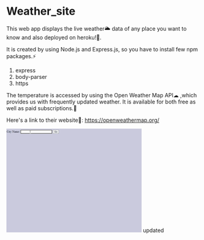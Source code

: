 # Weather_site
This web app displays the live weather🌥 data of any place you want to know and also deployed on heroku!🤩. 

It is created by using Node.js and Express.js, so you have to install few npm packages.⚡
1. express
2. body-parser
3. https

The temperature is accessed by using the Open Weather Map API☁ ,which provides us with frequently updated weather. It is available for both free as well as paid subscriptions.💃

Here's a link to their website👀: https://openweathermap.org/ 

<img src="https://github.com/swetank-367/Weather_site/blob/main/Weather_Gif.gif" alt="Weather Demo" width="70%">
updated
